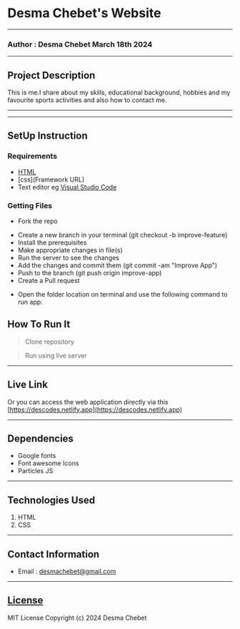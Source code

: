 # Desma Chebet's Website
*****
### Author : Desma Chebet March 18th 2024
****
## Project Description
This is me.I share about my skills, educational background, hobbies and my favourite sports activities and also how to contact me.
******



********
## SetUp Instruction
### Requirements
* [HTML](html.com)
* [css](Framework URL)
* Text editor eg [Visual Studio Code](https://code.visualstudio.com/download)


### Getting Files
* Fork the repo
- Create a new branch in your terminal (git checkout -b improve-feature)
- Install the prerequisites
- Make appropriate changes in file(s)
- Run the server to see the changes
- Add the changes and commit them (git commit -am "Improve App")
- Push to the branch (git push origin improve-app)
- Create a Pull request
* Open the folder location on terminal and use the following command to run app:

## How To Run It
>  Clone repository

> Run using live server
*****
## Live Link
Or you can access the web application directly via this [https://descodes.netlify.app](https://descodes.netlify.app)
*****
## Dependencies
- Google fonts
- Font awesome Icons
- Particles JS
*****
## Technologies Used
1. HTML
2. CSS
*****
## Contact Information
* Email : desmachebet@gmail.com
*****
## [License](LICENSE)
MIT License
Copyright (c) 2024 Desma Chebet